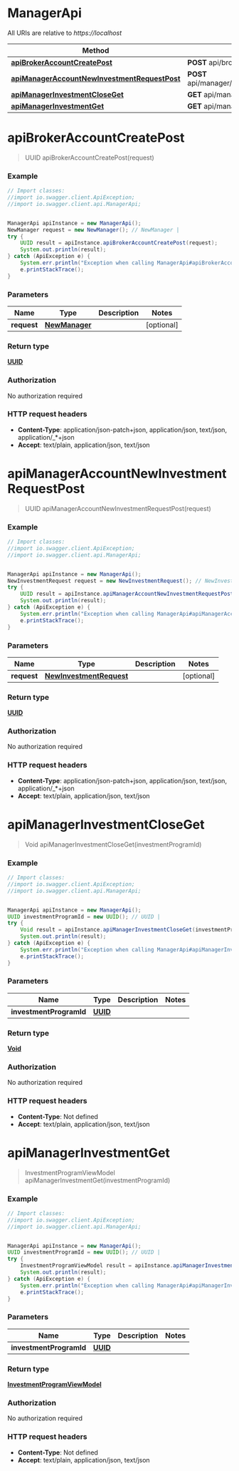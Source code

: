 # ManagerApi

All URIs are relative to *https://localhost*

Method | HTTP request | Description
------------- | ------------- | -------------
[**apiBrokerAccountCreatePost**](ManagerApi.md#apiBrokerAccountCreatePost) | **POST** api/broker/account/create | 
[**apiManagerAccountNewInvestmentRequestPost**](ManagerApi.md#apiManagerAccountNewInvestmentRequestPost) | **POST** api/manager/account/newInvestmentRequest | 
[**apiManagerInvestmentCloseGet**](ManagerApi.md#apiManagerInvestmentCloseGet) | **GET** api/manager/investment/close | 
[**apiManagerInvestmentGet**](ManagerApi.md#apiManagerInvestmentGet) | **GET** api/manager/investment | 


<a name="apiBrokerAccountCreatePost"></a>
# **apiBrokerAccountCreatePost**
> UUID apiBrokerAccountCreatePost(request)



### Example
```java
// Import classes:
//import io.swagger.client.ApiException;
//import io.swagger.client.api.ManagerApi;


ManagerApi apiInstance = new ManagerApi();
NewManager request = new NewManager(); // NewManager | 
try {
    UUID result = apiInstance.apiBrokerAccountCreatePost(request);
    System.out.println(result);
} catch (ApiException e) {
    System.err.println("Exception when calling ManagerApi#apiBrokerAccountCreatePost");
    e.printStackTrace();
}
```

### Parameters

Name | Type | Description  | Notes
------------- | ------------- | ------------- | -------------
 **request** | [**NewManager**](NewManager.md)|  | [optional]

### Return type

[**UUID**](UUID.md)

### Authorization

No authorization required

### HTTP request headers

 - **Content-Type**: application/json-patch+json, application/json, text/json, application/_*+json
 - **Accept**: text/plain, application/json, text/json

<a name="apiManagerAccountNewInvestmentRequestPost"></a>
# **apiManagerAccountNewInvestmentRequestPost**
> UUID apiManagerAccountNewInvestmentRequestPost(request)



### Example
```java
// Import classes:
//import io.swagger.client.ApiException;
//import io.swagger.client.api.ManagerApi;


ManagerApi apiInstance = new ManagerApi();
NewInvestmentRequest request = new NewInvestmentRequest(); // NewInvestmentRequest | 
try {
    UUID result = apiInstance.apiManagerAccountNewInvestmentRequestPost(request);
    System.out.println(result);
} catch (ApiException e) {
    System.err.println("Exception when calling ManagerApi#apiManagerAccountNewInvestmentRequestPost");
    e.printStackTrace();
}
```

### Parameters

Name | Type | Description  | Notes
------------- | ------------- | ------------- | -------------
 **request** | [**NewInvestmentRequest**](NewInvestmentRequest.md)|  | [optional]

### Return type

[**UUID**](UUID.md)

### Authorization

No authorization required

### HTTP request headers

 - **Content-Type**: application/json-patch+json, application/json, text/json, application/_*+json
 - **Accept**: text/plain, application/json, text/json

<a name="apiManagerInvestmentCloseGet"></a>
# **apiManagerInvestmentCloseGet**
> Void apiManagerInvestmentCloseGet(investmentProgramId)



### Example
```java
// Import classes:
//import io.swagger.client.ApiException;
//import io.swagger.client.api.ManagerApi;


ManagerApi apiInstance = new ManagerApi();
UUID investmentProgramId = new UUID(); // UUID | 
try {
    Void result = apiInstance.apiManagerInvestmentCloseGet(investmentProgramId);
    System.out.println(result);
} catch (ApiException e) {
    System.err.println("Exception when calling ManagerApi#apiManagerInvestmentCloseGet");
    e.printStackTrace();
}
```

### Parameters

Name | Type | Description  | Notes
------------- | ------------- | ------------- | -------------
 **investmentProgramId** | [**UUID**](.md)|  |

### Return type

[**Void**](.md)

### Authorization

No authorization required

### HTTP request headers

 - **Content-Type**: Not defined
 - **Accept**: text/plain, application/json, text/json

<a name="apiManagerInvestmentGet"></a>
# **apiManagerInvestmentGet**
> InvestmentProgramViewModel apiManagerInvestmentGet(investmentProgramId)



### Example
```java
// Import classes:
//import io.swagger.client.ApiException;
//import io.swagger.client.api.ManagerApi;


ManagerApi apiInstance = new ManagerApi();
UUID investmentProgramId = new UUID(); // UUID | 
try {
    InvestmentProgramViewModel result = apiInstance.apiManagerInvestmentGet(investmentProgramId);
    System.out.println(result);
} catch (ApiException e) {
    System.err.println("Exception when calling ManagerApi#apiManagerInvestmentGet");
    e.printStackTrace();
}
```

### Parameters

Name | Type | Description  | Notes
------------- | ------------- | ------------- | -------------
 **investmentProgramId** | [**UUID**](.md)|  |

### Return type

[**InvestmentProgramViewModel**](InvestmentProgramViewModel.md)

### Authorization

No authorization required

### HTTP request headers

 - **Content-Type**: Not defined
 - **Accept**: text/plain, application/json, text/json

